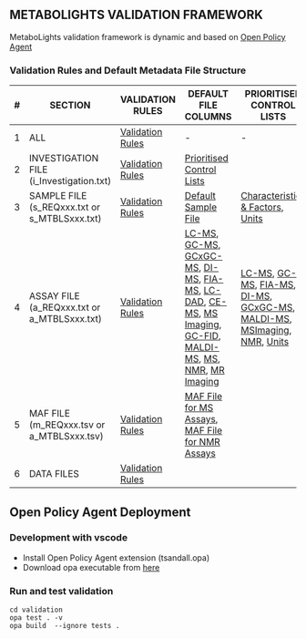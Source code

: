 ## METABOLIGHTS VALIDATION FRAMEWORK
MetaboLights validation framework is dynamic and based on [Open Policy Agent](https://www.openpolicyagent.org/) 



### Validation Rules and Default Metadata File Structure
| #  | SECTION | VALIDATION RULES | DEFAULT FILE COLUMNS | PRIORITISED CONTROL LISTS|
|---|------------|--|--|--|
| 1  | ALL | [Validation Rules](docs/MetaboLightsRules.md) | - | - |
| 2  | INVESTIGATION FILE (i_Investigation.txt) | [Validation Rules](docs/validation-rules/investigation-validation-rules.md) | [Prioritised Control Lists](docs/prioritised-control-lists/investigation-file-control-lists/investigation-file.md) |
| 3  | SAMPLE FILE (s_REQxxx.txt or s_MTBLSxxx.txt) | [Validation Rules](docs/validation-rules/sample-validation-rules.md) |[Default Sample File](docs/file-structures/sample-file-structure/sample-file.md) | [Characteristics & Factors](docs/prioritised-control-lists/sample-file-control-lists/sample-file.md), [Units](docs/prioritised-control-lists/unit-columns-control-lists/unit-columns.md) |
| 4  | ASSAY FILE (a_REQxxx.txt or a_MTBLSxxx.txt) | [Validation Rules](docs/validation-rules/assay-validation-rules.md) | [LC-MS](docs/file-structures/assay-file-structure/lc-ms.md), [GC-MS](docs/file-structures/assay-file-structure/gc-ms.md), [GCxGC-MS](docs/file-structures/assay-file-structure/gcxgc-ms.md), [DI-MS](docs/file-structures/assay-file-structure/di-ms.md), [FIA-MS](docs/file-structures/assay-file-structure/fia-ms.md), [LC-DAD](docs/file-structures/assay-file-structure/lc-dad.md), [CE-MS](docs/file-structures/assay-file-structure/ce-ms.md), [MS Imaging](docs/file-structures/assay-file-structure/msimaging.md), [GC-FID](docs/file-structures/assay-file-structure/gc-fid.md), [MALDI-MS](docs/file-structures/assay-file-structure/maldi-ms.md), [MS](docs/file-structures/assay-file-structure/ms.md), [NMR](docs/file-structures/assay-file-structure/nmr.md), [MR Imaging](docs/file-structures/assay-file-structure/mrimaging.md) | [LC-MS](docs/prioritised-control-lists/assay-file-control-lists/lc-ms.md), [GC-MS](docs/prioritised-control-lists/assay-file-control-lists/gc-ms.md), [FIA-MS](docs/prioritised-control-lists/assay-file-control-lists/fia-ms.md), [DI-MS](docs/prioritised-control-lists/assay-file-control-lists/di-ms.md), [GCxGC-MS](docs/prioritised-control-lists/assay-file-control-lists/gcxgc-ms.md), [MALDI-MS](docs/prioritised-control-lists/assay-file-control-lists/maldi-ms.md), [MSImaging](docs/prioritised-control-lists/assay-file-control-lists/msimaging.md), [NMR](docs/prioritised-control-lists/assay-file-control-lists/nmr.md), [Units](docs/prioritised-control-lists/unit-columns-control-lists/unit-columns.md) |
| 5  | MAF FILE (m_REQxxx.tsv or a_MTBLSxxx.tsv) | [Validation Rules](docs/validation-rules/metabolite-validation-rules.md) | [MAF File for MS Assays](docs/file-structures/maf-file-structure/ms.md), [MAF File for NMR Assays](docs/file-structures/maf-file-structure/nmr.md) |  | 
| 6  | DATA FILES | [Validation Rules](docs/validation-rules/file-validation-rules.md) | | |



## Open Policy Agent Deployment 

### Development with vscode
- Install Open Policy Agent extension (tsandall.opa)
- Download opa executable from [here](https://www.openpolicyagent.org/docs/latest/#running-opa)


### Run and test validation
```
cd validation
opa test . -v
opa build  --ignore tests .
```
